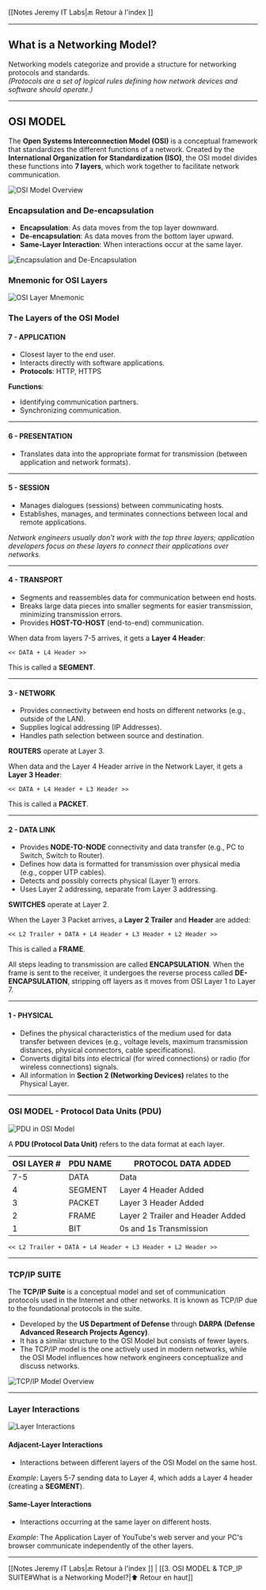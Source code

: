  [[Notes Jeremy IT Labs|🔙 Retour à l'index ]]

---
## What is a Networking Model?

Networking models categorize and provide a structure for networking protocols and standards.  
*(Protocols are a set of logical rules defining how network devices and software should operate.)*

---

## OSI MODEL

The **Open Systems Interconnection Model (OSI)** is a conceptual framework that standardizes the different functions of a network. Created by the **International Organization for Standardization (ISO)**, the OSI model divides these functions into **7 layers**, which work together to facilitate network communication.

![OSI Model Overview](3_OsiModel&TcpIpSuite_01.png)

### Encapsulation and De-encapsulation

- **Encapsulation**: As data moves from the top layer downward.
- **De-encapsulation**: As data moves from the bottom layer upward.
- **Same-Layer Interaction**: When interactions occur at the same layer.

![Encapsulation and De-Encapsulation](3_OsiModel&TcpIpSuite_02.png)

### Mnemonic for OSI Layers

![OSI Layer Mnemonic](3_OsiModel&TcpIpSuite_03.png)

### The Layers of the OSI Model

#### **7 - APPLICATION**

- Closest layer to the end user.
- Interacts directly with software applications.
- **Protocols**: HTTP, HTTPS

**Functions**:
- Identifying communication partners.
- Synchronizing communication.

---

#### **6 - PRESENTATION**

- Translates data into the appropriate format for transmission (between application and network formats).

---

#### **5 - SESSION**

- Manages dialogues (sessions) between communicating hosts.
- Establishes, manages, and terminates connections between local and remote applications.

*Network engineers usually don’t work with the top three layers; application developers focus on these layers to connect their applications over networks.*

---

#### **4 - TRANSPORT**

- Segments and reassembles data for communication between end hosts.
- Breaks large data pieces into smaller segments for easier transmission, minimizing transmission errors.
- Provides **HOST-TO-HOST** (end-to-end) communication.

When data from layers 7-5 arrives, it gets a **Layer 4 Header**:

```
<< DATA + L4 Header >>
```

This is called a **SEGMENT**.

---

#### **3 - NETWORK**

- Provides connectivity between end hosts on different networks (e.g., outside of the LAN).
- Supplies logical addressing (IP Addresses).
- Handles path selection between source and destination.

**ROUTERS** operate at Layer 3.

When data and the Layer 4 Header arrive in the Network Layer, it gets a **Layer 3 Header**:

```
<< DATA + L4 Header + L3 Header >>
```

This is called a **PACKET**.

---

#### **2 - DATA LINK**

- Provides **NODE-TO-NODE** connectivity and data transfer (e.g., PC to Switch, Switch to Router).
- Defines how data is formatted for transmission over physical media (e.g., copper UTP cables).
- Detects and possibly corrects physical (Layer 1) errors.
- Uses Layer 2 addressing, separate from Layer 3 addressing.

**SWITCHES** operate at Layer 2.

When the Layer 3 Packet arrives, a **Layer 2 Trailer** and **Header** are added:

```
<< L2 Trailer + DATA + L4 Header + L3 Header + L2 Header >>
```

This is called a **FRAME**.

All steps leading to transmission are called **ENCAPSULATION**. When the frame is sent to the receiver, it undergoes the reverse process called **DE-ENCAPSULATION**, stripping off layers as it moves from OSI Layer 1 to Layer 7.

---

#### **1 - PHYSICAL**

- Defines the physical characteristics of the medium used for data transfer between devices (e.g., voltage levels, maximum transmission distances, physical connectors, cable specifications).
- Converts digital bits into electrical (for wired connections) or radio (for wireless connections) signals.
- All information in **Section 2 (Networking Devices)** relates to the Physical Layer.

---

### OSI MODEL - Protocol Data Units (PDU)

![PDU in OSI Model](3_OsiModel&TcpIpSuite_04.png)

A **PDU (Protocol Data Unit)** refers to the data format at each layer.

| OSI LAYER # | PDU NAME | PROTOCOL DATA ADDED               |
|-------------|----------|------------------------------------|
| 7-5         | DATA     | Data                               |
| 4           | SEGMENT  | Layer 4 Header Added               |
| 3           | PACKET   | Layer 3 Header Added               |
| 2           | FRAME    | Layer 2 Trailer and Header Added   |
| 1           | BIT      | 0s and 1s Transmission             |

```
<< L2 Trailer + DATA + L4 Header + L3 Header + L2 Header >>
```

---

### TCP/IP SUITE

The **TCP/IP Suite** is a conceptual model and set of communication protocols used in the Internet and other networks. It is known as TCP/IP due to the foundational protocols in the suite. 

- Developed by the **US Department of Defense** through **DARPA (Defense Advanced Research Projects Agency)**.
- It has a similar structure to the OSI Model but consists of fewer layers.
- The TCP/IP model is the one actively used in modern networks, while the OSI Model influences how network engineers conceptualize and discuss networks.

![TCP/IP Model Overview](3_OsiModel&TcpIpSuite_05.png)

---

### Layer Interactions

![Layer Interactions](3_OsiModel&TcpIpSuite_06.png)

#### **Adjacent-Layer Interactions**

- Interactions between different layers of the OSI Model on the same host.

*Example*: Layers 5-7 sending data to Layer 4, which adds a Layer 4 header (creating a **SEGMENT**).

#### **Same-Layer Interactions**

- Interactions occurring at the same layer on different hosts. 

*Example*: The Application Layer of YouTube's web server and your PC's browser communicate independently of the other layers.

---

 [[Notes Jeremy IT Labs|🔙 Retour à l'index ]] | [[3. OSI MODEL & TCP_IP SUITE#What is a Networking Model?|⬆️ Retour en haut]]